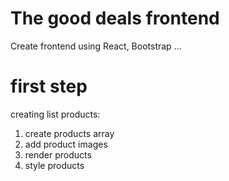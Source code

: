 # The good deals frontend 

Create frontend using React, Bootstrap ...
# first step
creating list products:

1. create products array
2. add product images
3. render products
4. style products